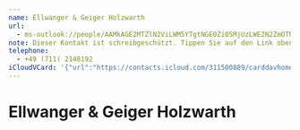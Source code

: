 ```yaml
---
name: Ellwanger & Geiger Holzwarth
url:
  - ms-outlook://people/AAMkAGE2MTZlN2ViLWM5YTgtNGE0Zi05MjUzLWE2N2ZmOTNiNzU1NwBGAAAAAAATi9mlcaWmRrOUSDPipn7pBwDaKeY3E0WlQqDBzbWTDvYeAAAAqKThAADaKeY3E0WlQqDBzbWTDvYeAAABRIkjAAA=?accountKey=8f7e2b1612c1987325fb966238129f30&accountExportedAt=559252279.911066
note: Dieser Kontakt ist schreibgeschützt. Tippen Sie auf den Link oben\, umihn in Outlook zu bearbeiten.
telephone:
  - +49 (711( 2148192
iCloudVCard: '{"url":"https://contacts.icloud.com/311500889/carddavhome/card/31DE11B3-5802-4D31-AA59-8C53EB74A973.vcf","etag":"\"kmfha4me\"","data":"BEGIN:VCARD\r\nVERSION:3.0\r\nFN:\r\nN:Holzwarth;;;Ellwanger & Geiger;\r\nUID:4696C08E-A635-4167-953F-E30A63D6084E\r\nitem1.X-ABLABEL:Outlook\r\nPRODID:-//Apple Inc.//iOS 11.4.1//EN\r\nREV:2025-04-03T22:17:00Z\r\nURL:ms-outlook://people/AAMkAGE2MTZlN2ViLWM5YTgtNGE0Zi05MjUzLWE2N2ZmOTNiNzU\r\n 1NwBGAAAAAAATi9mlcaWmRrOUSDPipn7pBwDaKeY3E0WlQqDBzbWTDvYeAAAAqKThAADaKeY3E0\r\n WlQqDBzbWTDvYeAAABRIkjAAA=?accountKey=8f7e2b1612c1987325fb966238129f30&acco\r\n untExportedAt=559252279.911066\r\nORG:;\r\nNOTE:Dieser Kontakt ist schreibgeschützt. Tippen Sie auf den Link oben\\, um\r\n ihn in Outlook zu bearbeiten.\r\nTEL:+49 (711( 2148192\r\nEND:VCARD"}'
---
```

# Ellwanger & Geiger Holzwarth